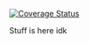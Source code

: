 [![Coverage Status](https://coveralls.io/repos/github/JokuGrill/testing_stuff_idk_man/badge.svg?branch=main)](https://coveralls.io/github/JokuGrill/testing_stuff_idk_man?branch=main)

Stuff is here idk
